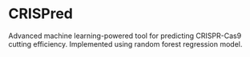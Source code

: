 # CRISPred
Advanced machine learning-powered tool for predicting CRISPR-Cas9 cutting efficiency. Implemented using random forest regression model.
